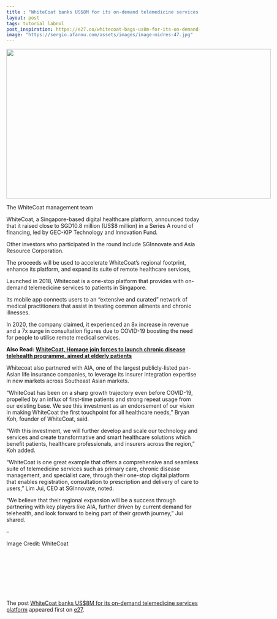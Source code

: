 ```yaml
---
title : "WhiteCoat banks US$8M for its on-demand telemedicine services platform"
layout: post
tags: tutorial labnol
post_inspiration: https://e27.co/whitecoat-bags-us8m-for-its-on-demand-telemedicine-services-platform-20210409/
image: "https://sergio.afanou.com/assets/images/image-midres-47.jpg"
---
```


<div id="attachment_413811" style="width: 700px" class="wp-caption aligncenter"><img aria-describedby="caption-attachment-413811" loading="lazy" class="size-full wp-image-413811" src="https://e27.co/wp-content/uploads/2021/04/download-4.jpeg" alt="" width="690" height="390" /><p id="caption-attachment-413811" class="wp-caption-text">The WhiteCoat management team</p></div>
<p>WhiteCoat, a Singapore-based digital healthcare platform, announced today that it raised close to SGD10.8 million (US$8 million) in a Series A round of financing, led by GEC-KIP Technology and Innovation Fund.</p>
<p>Other investors who participated in the round include SGInnovate and Asia Resource Corporation.</p>
<p>The proceeds will be used to accelerate WhiteCoat&#8217;s regional footprint, enhance its platform, and expand its suite of remote healthcare services,</p>
<p>Launched in 2018, Whitecoat is a one-stop platform that provides with on-demand telemedicine services to patients in Singapore.</p>
<p>Its mobile app connects users to an &#8220;extensive and curated&#8221; network of medical practitioners that assist in treating common ailments and chronic illnesses.</p>
<p>In 2020, the company claimed, it experienced an 8x increase in revenue and a 7x surge in consultation figures due to COVID-19 boosting the need for people to utilise remote medical services.</p>
<p><strong>Also Read: </strong><a rel="follow" href="https://e27.co/whitecoat-homage-join-forces-to-launch-chronic-disease-telehealth-programme-aimed-at-elderly-patients-20190930/"><strong>WhiteCoat, Homage join forces to launch chronic disease telehealth programme, aimed at elderly patients</strong></a></p>
<p>Whitecoat also partnered with AIA, one of the largest publicly-listed pan-Asian life insurance companies, to leverage its insurer integration expertise in new markets across Southeast Asian markets.</p>
<p>“WhiteCoat has been on a sharp growth trajectory even before COVID-19, propelled by an influx of first-time patients and strong repeat usage from our existing base. We see this investment as an endorsement of our vision in making WhiteCoat the first touchpoint for all healthcare needs,” Bryan Koh, founder of WhiteCoat, said.</p>
<p>&#8220;With this investment, we will further develop and scale our technology and services and create transformative and smart healthcare solutions which benefit patients, healthcare professionals, and insurers across the region,&#8221; Koh added.</p>
<p>&#8220;WhiteCoat is one great example that offers a comprehensive and seamless suite of telemedicine services such as primary care, chronic disease management, and specialist care, through their one-stop digital platform that enables registration, consultation to prescription and delivery of care to users,” Lim Jui, CEO at SGInnovate, noted.</p>
<p>&#8220;We believe that their regional expansion will be a success through partnering with key players like AIA, further driven by current demand for telehealth, and look forward to being part of their growth journey,&#8221; Jui shared.</p>
<p>&#8211;</p>
<p>Image Credit: WhiteCoat</p>
<p>&nbsp;</p>
<p>&nbsp;</p>
<p>&nbsp;</p>
<p>&nbsp;</p>
<p>The post <a rel="nofollow" href="https://e27.co/whitecoat-bags-us8m-for-its-on-demand-telemedicine-services-platform-20210409/">WhiteCoat banks US$8M for its on-demand telemedicine services platform</a> appeared first on <a rel="nofollow" href="https://e27.co">e27</a>.</p>

